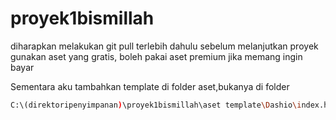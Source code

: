 # proyek1bismillah

diharapkan melakukan git pull terlebih dahulu sebelum melanjutkan proyek
gunakan aset yang gratis, boleh pakai aset premium jika memang ingin bayar


Sementara aku tambahkan template di folder aset,bukanya di folder
```sh
C:\(direktoripenyimpanan)\proyek1bismillah\aset template\Dashio\index.html
```